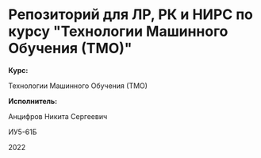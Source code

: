 # Репозиторий для ЛР, РК и НИРС по курсу "Технологии Машинного Обучения (ТМО)"

**Курс:**

Технологии Машинного Обучения (ТМО)

**Исполнитель:**

Анцифров Никита Сергеевич

ИУ5-61Б

2022
